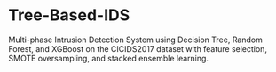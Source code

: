 # Tree-Based-IDS
Multi-phase Intrusion Detection System using Decision Tree, Random Forest, and XGBoost on the CICIDS2017 dataset with feature selection, SMOTE oversampling, and stacked ensemble learning.
